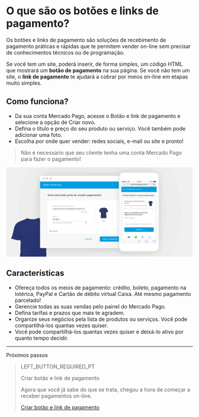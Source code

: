# O que são os botões e links de pagamento?

Os botões e links de pagamento são soluções de recebimento de pagamento práticas e rápidas que te permitem vender on-line sem precisar de conhecimentos técnicos ou de programação.

Se você tem um site, poderá inserir, de forma simples, um código HTML que mostrará um **botão de pagamento** na sua página.
Se você não tem um site, o **link de pagamento** te ajudará a cobrar por meios on-line em etapas muito simples.

## Como funciona?
 - Da sua conta Mercado Pago, acesse o Botão e link de pagamento e selecione a opção de Criar novo.
 - Defina o título e preço do seu produto ou serviço. Você também pode adicionar uma foto. 
 - Escolha por onde quer vender: redes sociais, e-mail ou site e pronto! 

> Não é necessário que seu cliente tenha uma conta Mercado Pago para fazer o pagamento!

![Como funciona](/images/button/byl_criar_compartilhar.png)

## Características
 - Ofereça todos os meios de pagamento: crédito, boleto, pagamento na lotérica, PayPal e Cartão de débito virtual Caixa. Até mesmo pagamento parcelado!
 - Gerencie todas as suas vendas pelo painel do Mercado Pago.
 - Defina tarifas e prazos que mais te agradem.
 - Organize seus negócios pela lista de produtos ou serviços. Você pode compartilhá-los quantas vezes quiser.
 - Você pode compartilhá-los quantas vezes quiser e deixá-lo ativo por quanto tempo decidir.

---
Próximos passos
> LEFT_BUTTON_REQUIRED_PT
>
> Criar botão e link de pagamento
>
> Agora que você já sabe do que se trata, chegou a hora de começar a receber pagamentos on-line.
>
> [Criar botão e link de pagamento](https://www.mercadopago[FAKER][URL][DOMAIN]/developers/pt/guides/payments/button/…/)